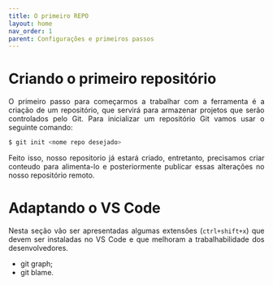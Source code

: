 ```yaml
---
title: O primeiro REPO
layout: home
nav_order: 1
parent: Configurações e primeiros passos
---
```


<h1>Criando o primeiro repositório</h1>

<p align = "justify">
O primeiro passo para começarmos a trabalhar com a ferramenta é a criação de um repositório, que servirá para armazenar projetos que serão controlados pelo Git. Para inicializar um repositório Git vamos usar o seguinte comando:
</p>

``` bash
$ git init <nome repo desejado>
```

<p align = "justify">
Feito isso, nosso repositorio já estará criado, entretanto, precisamos criar conteudo para alimenta-lo e posteriormente publicar essas alterações no nosso repositório remoto.
</p>

<h1>Adaptando o VS Code</h1>

<p align = "justify">
Nesta seção vão ser apresentadas algumas extensões (<code>ctrl+shift+x</code>) que devem ser instaladas no VS Code e que melhoram a trabalhabilidade dos desenvolvedores.
</p>

<ul>
  <li>git graph;</li>
  <li>git blame.</li>
</ul>
